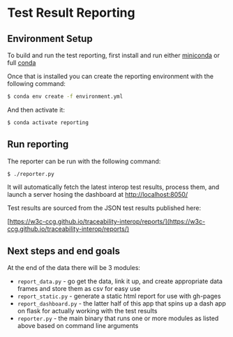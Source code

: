 # Test Result Reporting

## Environment Setup

To build and run the test reporting, first install and run either [miniconda](https://docs.conda.io/en/latest/miniconda.html) or full [conda](https://docs.conda.io/projects/conda/en/latest/user-guide/install/index.html)


Once that is installed you can create the reporting environment with the following command:

```bash
$ conda env create -f environment.yml 
```


And then activate it:

```bash
$ conda activate reporting
```

## Run reporting

The reporter can be run with the following command:

```bash
$ ./reporter.py
```

It will automatically fetch the latest interop test results, process them, and launch a server hosing the dashboard at [http://localhost:8050/](http://localhost:8050/)

Test results are sourced from the JSON test results published here:

[https://w3c-ccg.github.io/traceability-interop/reports/](https://w3c-ccg.github.io/traceability-interop/reports/)


## Next steps and end goals

At the end of the data there will be 3 modules:

- `report_data.py` - go get the data, link it up, and create appropriate data frames and store them as csv for easy use
- `report_static.py` - generate a static html report for use with gh-pages
- `report_dashboard.py` - the latter half of this app that spins up a dash app on flask for actually working with the test results
- `reporter.py` - the main binary that runs one or more modules as listed above based on command line arguments 
